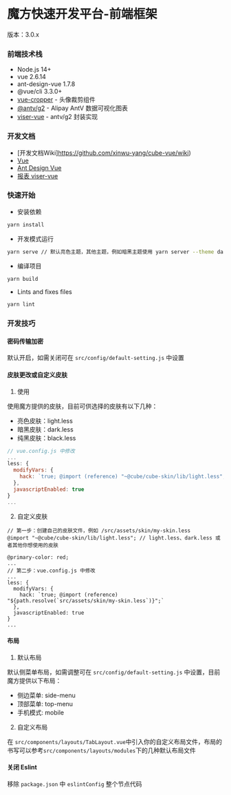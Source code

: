 # 魔方快速开发平台-前端框架

版本：3.0.x

### 前端技术栈

- Node.js 14+
- vue 2.6.14
- ant-design-vue 1.7.8
- @vue/cli 3.3.0+
- [vue-cropper](https://github.com/xyxiao001/vue-cropper) - 头像裁剪组件
- [@antv/g2](https://antv.alipay.com/zh-cn/index.html) - Alipay AntV 数据可视化图表
- [viser-vue](https://viserjs.github.io/docs.html#/viser/guide/installation) - antv/g2 封装实现

### 开发文档

- [开发文档Wiki]https://github.com/xinwu-yang/cube-vue/wiki)
- [Vue](https://cn.vuejs.org/v2/guide)
- [Ant Design Vue](https://vuecomponent.github.io/ant-design-vue/docs/vue/introduce-cn)
- [报表 viser-vue](https://viserjs.github.io/demo.html#/viser/bar/basic-bar)

### 快速开始

- 安装依赖

```bash
yarn install
```

- 开发模式运行

```bash
yarn serve // 默认亮色主题，其他主题，例如暗黑主题使用 yarn server --theme dark
```

- 编译项目

```bash
yarn build
```

- Lints and fixes files

```bash
yarn lint
```

### 开发技巧

#### 密码传输加密

默认开启，如需关闭可在 `src/config/default-setting.js` 中设置

#### 皮肤更改或自定义皮肤

1. 使用

使用魔方提供的皮肤，目前可供选择的皮肤有以下几种：

- 亮色皮肤：light.less
- 暗黑皮肤：dark.less
- 纯黑皮肤：black.less

```javascript
// vue.config.js 中修改
...
less: {
  modifyVars: {
    hack: `true; @import (reference) "~@cube/cube-skin/lib/light.less";` // 或者其他你想使用的皮肤
  },
  javascriptEnabled: true
}
...
```

2. 自定义皮肤

```less
// 第一步：创建自己的皮肤文件，例如 /src/assets/skin/my-skin.less
@import "~@cube/cube-skin/lib/light.less"; // light.less、dark.less 或者其他你想使用的皮肤

@primary-color: red;
...
// 第二步：vue.config.js 中修改
...
less: {
  modifyVars: {
    hack: `true; @import (reference) "${path.resolve(`src/assets/skin/my-skin.less`)}";`
  },
  javascriptEnabled: true
}
...
```

#### 布局

1. 默认布局

默认侧菜单布局，如需调整可在 `src/config/default-setting.js` 中设置，目前魔方提供以下布局：

- 侧边菜单: side-menu
- 顶部菜单: top-menu
- 手机模式: mobile

2. 自定义布局

在 `src/components/layouts/TabLayout.vue`中引入你的自定义布局文件，布局的书写可以参考`src/components/layouts/modules`下的几种默认布局文件

#### 关闭 Eslint

移除 `package.json` 中 `eslintConfig` 整个节点代码